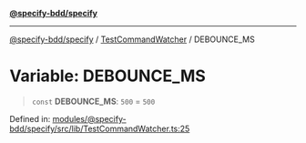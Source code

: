 [**@specify-bdd/specify**](../../README.md)

***

[@specify-bdd/specify](../../modules.md) / [TestCommandWatcher](../README.md) / DEBOUNCE\_MS

# Variable: DEBOUNCE\_MS

> `const` **DEBOUNCE\_MS**: `500` = `500`

Defined in: [modules/@specify-bdd/specify/src/lib/TestCommandWatcher.ts:25](https://github.com/specify-bdd/specify-core/blob/8b05f105cb16d8dce438d8b3d4592e433013802e/modules/@specify-bdd/specify/src/lib/TestCommandWatcher.ts#L25)
